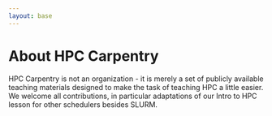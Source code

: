 ```yaml
---
layout: base
---
```


# About HPC Carpentry

HPC Carpentry is not an organization - 
it is merely a set of publicly available teaching materials designed to make the task of teaching HPC a little easier.
We welcome all contributions, in particular adaptations of our Intro to HPC lesson for other schedulers besides SLURM.

